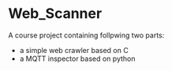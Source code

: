 # Web_Scanner
A course project containing follpwing two parts:
- a simple web crawler based on C
- a MQTT inspector based on python
